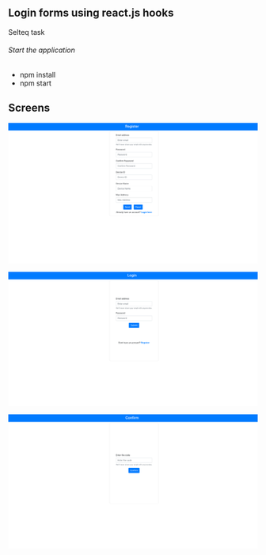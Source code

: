 ## Login forms using react.js hooks 
Selteq task

###### Start the application 
* npm install
* npm start

## Screens

![Screenshot](registeration_form.png)

![Screenshot](login_form.png)

![Screenshot](confirm_code.png)
